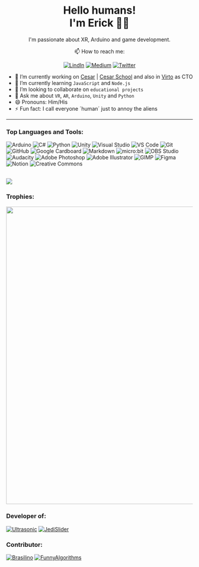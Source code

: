 <h1 align='center'>
Hello humans!</br>I'm Erick 🐱‍🐉
</h1>

<p align='center'>
 I'm passionate about XR, Arduino and game development.
</p>

<div align='center'>
📫 How to reach me:

[![LindIn](https://img.shields.io/badge/LinkedIn-0077B5?style=for-the-badge&logo=linkedin&logoColor=white)](https://www.linkedin.com/in/ericksimoes/)
[![Medium](https://img.shields.io/badge/Medium-12100E?style=for-the-badge&logo=medium&logoColor=white)](https://medium.com/@ErickSimoes)
[![Twitter](https://img.shields.io/badge/Twitter-1DA1F2?style=for-the-badge&logo=twitter&logoColor=white)](https://twitter.com/AloEricKSimoes)
</div>

- 🔭 I’m currently working on [Cesar](https://github.com/CESARBR) | [Cesar School](https://github.com/Abduzidos) and also in [Virto](https://www.instagram.com/virtotecnologia/) as CTO
- 🌱 I’m currently learning `JavaScript` and `Node.js`
- 👯 I’m looking to collaborate on `educational projects`
- 💬 Ask me about `VR`, `AR`, `Arduino`, `Unity` and `Python`
- 😄 Pronouns: Him/His
- ⚡ Fun fact: I call everyone ´human´ just to annoy the aliens
<!--- 🤔 I’m looking for help with ...-->

---

### Top Languages and Tools:

![Arduino](https://img.shields.io/badge/Arduino-00979D?style=for-the-badge&logo=arduino&logoColor=white)
![C#](https://img.shields.io/badge/C%23-239120?style=for-the-badge&logo=c-sharp&logoColor=white)
![Python](https://img.shields.io/badge/Python-3776ab?style=for-the-badge&logo=python&logoColor=white)
![Unity](https://img.shields.io/badge/Unity-000000?style=for-the-badge&logo=unity&logoColor=white)
![Visual Studio](https://img.shields.io/badge/Visual%20Studio-5C2D91?style=for-the-badge&logo=visual-studio&logoColor=white)
![VS Code](https://img.shields.io/badge/VS%20Code-007acc?style=for-the-badge&logo=visual-studio-code&logoColor=white)
![Git](https://img.shields.io/badge/Git-f05032?style=for-the-badge&logo=git&logoColor=white)
![GitHub](https://img.shields.io/badge/GitHub-181717?style=for-the-badge&logo=github&logoColor=white)
![Google Cardboard](https://img.shields.io/badge/Google%20Cardboard-FF7143?style=for-the-badge&logo=Google-Cardboard&logoColor=white)
![Markdown](https://img.shields.io/badge/Markdown-000000?style=for-the-badge&logo=markdown&logoColor=white)
![micro:bit](https://img.shields.io/badge/micro:bit-00ED00?style=for-the-badge&logo=micro:bit&logoColor=white)
![OBS Studio](https://img.shields.io/badge/OBS-302E31?style=for-the-badge&logo=obs-studio&logoColor=white)
![Audacity](https://img.shields.io/badge/Audacity-0000CC?style=for-the-badge&logo=audacity&logoColor=white)
![Adobe Photoshop](https://img.shields.io/badge/Adobe%20Photoshop-31A8FF?style=for-the-badge&logo=adobe-photoshop&logoColor=white)
![Adobe Illustrator](https://img.shields.io/badge/Adobe%20Illustrator-FF9A00?style=for-the-badge&logo=adobe-illustrator&logoColor=white)
![GIMP](https://img.shields.io/badge/GIMP-5C5543?style=for-the-badge&logo=gimp&logoColor=white)
![Figma](https://img.shields.io/badge/Figma-F24E1E?style=for-the-badge&logo=figma&logoColor=white)
![Notion](https://img.shields.io/badge/Notion-000000?style=for-the-badge&logo=notion&logoColor=white)
![Creative Commons](https://img.shields.io/badge/Creative%20Commons-EF9421?style=for-the-badge&logo=creative-commons&logoColor=white)

<!-- Future inserts
![Javascript](https://img.shields.io/badge/Javascript-f7df1e?style=for-the-badge&logo=javascript&logoColor=white)
![FileZilla](https://img.shields.io/badge/FileZilla-BF0000?style=for-the-badge&logo=filezilla&logoColor=white)
![JSON](https://img.shields.io/badge/JSON-000000?style=for-the-badge&logo=json&logoColor=white)
![HTML5](https://img.shields.io/badge/HTML5-E34F26?style=for-the-badge&logo=html5&logoColor=white)
![Linux](https://img.shields.io/badge/linux-FCC624?style=for-the-badge&logo=linux&logoColor=white)
![Anaconda](https://img.shields.io/badge/anaconda-44A833?style=for-the-badge&logo=anaconda&logoColor=white)
![Firefox](https://img.shields.io/badge/Firefox-FF7139?style=for-the-badge&logo=firefox&logoColor=white)
![Microsoft Office](https://img.shields.io/badge/Microsoft%20Office-D83B01?style=for-the-badge&logo=microsoft-office&logoColor=white)
![Slack](https://img.shields.io/badge/Slack-4A154B?style=for-the-badge&logo=slack&logoColor=white)
![Google Meet](https://img.shields.io/badge/Google%20Meet-00897B?style=for-the-badge&logo=google-meet&logoColor=white)
![Google Classroom](https://img.shields.io/badge/Google%20Classroom-4285F4?style=for-the-badge&logo=google-classroom&logoColor=white)
-->
<!-- sparkar, iot -->

<br/>

<img align="center" src="https://github-readme-stats.vercel.app/api?username=ErickSimoes&count_private=true&show_icons=true&include_all_commits=true&theme=github_dark" />

<!--
<img align="center" width=495 src="https://github-readme-stats.vercel.app/api/wakatime?username=ErickSimoes&title_color=C9D1D9&icon_color=8B949E&text_color=8B949E&bg_color=0D1117"/>
-->

### Trophies:

<div>
  <img width=800 src="https://github-profile-trophy.vercel.app/?username=ErickSimoes&theme=darkhub&margin-w=3&margin-h=15"/>
</div>

### Developer of:

[![Ultrasonic](https://github-readme-stats.vercel.app/api/pin/?username=ErickSimoes&repo=ultrasonic&title_color=C9D1D9&icon_color=8B949E&text_color=8B949E&bg_color=0D1117)](https://github.com/ErickSimoes/Ultrasonic)
[![JediSlider](https://github-readme-stats.vercel.app/api/pin/?username=ErickSimoes&repo=JediSlider&title_color=C9D1D9&icon_color=8B949E&text_color=8B949E&bg_color=0D1117)](https://github.com/ErickSimoes/JediSlider)

### Contributor:

[![Brasilino](https://github-readme-stats.vercel.app/api/pin/?username=OtacilioN&repo=Brasilino&title_color=C9D1D9&icon_color=8B949E&text_color=8B949E&bg_color=0D1117)](https://github.com/OtacilioN/Brasilino)
[![FunnyAlgorithms](https://github-readme-stats.vercel.app/api/pin/?username=ReciHub&repo=FunnyAlgorithms&title_color=C9D1D9&icon_color=8B949E&text_color=8B949E&bg_color=0D1117)](https://github.com/ReciHub/FunnyAlgorithms)
